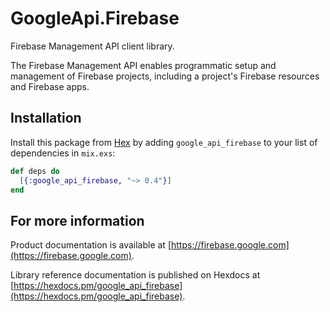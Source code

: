 # GoogleApi.Firebase

Firebase Management API client library.

The Firebase Management API enables programmatic setup and management of Firebase projects, including a project's Firebase resources and Firebase apps.

## Installation

Install this package from [Hex](https://hex.pm) by adding
`google_api_firebase` to your list of dependencies in `mix.exs`:

```elixir
def deps do
  [{:google_api_firebase, "~> 0.4"}]
end
```

## For more information

Product documentation is available at [https://firebase.google.com](https://firebase.google.com).

Library reference documentation is published on Hexdocs at
[https://hexdocs.pm/google_api_firebase](https://hexdocs.pm/google_api_firebase).
